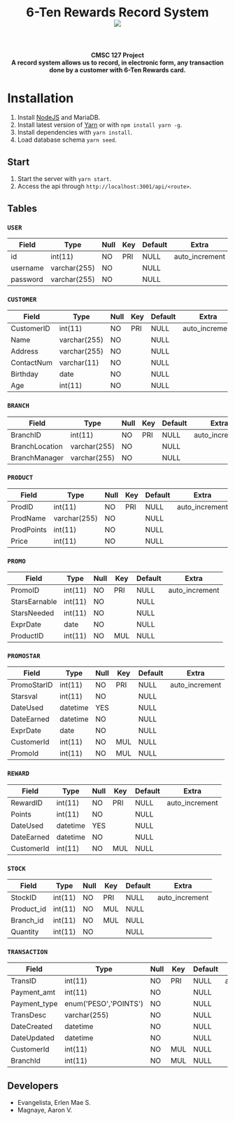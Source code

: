 <h1 align="center"></br>6-Ten Rewards Record System </br>
	<img src="https://img.shields.io/badge/status-development-yellow.svg" />
</h1>
</br>
<h4 align="center">CMSC 127 Project </br> A record system allows us to record, in electronic form, any transaction done by a customer with 6-Ten Rewards card.
</h4>

# Installation
1. Install [NodeJS](https://nodejs.org/en/download/) and MariaDB.
2. Install latest version of [Yarn](https://yarnpkg.com/en/docs/install#alternatives-tab) or with `npm install yarn -g`.
3. Install dependencies with `yarn install`.
4. Load database schema `yarn seed`.

## Start
1. Start the server with `yarn start`.
2. Access the api through `http://localhost:3001/api/<route>`.



## Tables 

### `USER`

| Field    | Type         | Null | Key | Default | Extra          |
|----------|--------------|------|-----|---------|----------------|
| id       | int(11)      | NO   | PRI | NULL    | auto_increment |
| username | varchar(255) | NO   |     | NULL    |                |
| password | varchar(255) | NO   |     | NULL    |                |


### `CUSTOMER`

| Field      | Type         | Null | Key | Default | Extra          |
|------------|--------------|------|-----|---------|----------------|
| CustomerID | int(11)      | NO   | PRI | NULL    | auto_increment |
| Name       | varchar(255) | NO   |     | NULL    |                |
| Address    | varchar(255) | NO   |     | NULL    |                |
| ContactNum | varchar(11)  | NO   |     | NULL    |                |
| Birthday   | date         | NO   |     | NULL    |                |
| Age        | int(11)      | NO   |     | NULL    |                |


### `BRANCH`

| Field          | Type         | Null | Key | Default | Extra          |
|----------------|--------------|------|-----|---------|----------------|
| BranchID       | int(11)      | NO   | PRI | NULL    | auto_increment |
| BranchLocation | varchar(255) | NO   |     | NULL    |                |
| BranchManager  | varchar(255) | NO   |     | NULL    |                |


### `PRODUCT`

| Field      | Type         | Null | Key | Default | Extra          |
|------------|--------------|------|-----|---------|----------------|
| ProdID     | int(11)      | NO   | PRI | NULL    | auto_increment |
| ProdName   | varchar(255) | NO   |     | NULL    |                |
| ProdPoints | int(11)      | NO   |     | NULL    |                |
| Price      | int(11)      | NO   |     | NULL    |                |


### `PROMO`

| Field         | Type    | Null | Key | Default | Extra          |
|---------------|---------|------|-----|---------|----------------|
| PromoID       | int(11) | NO   | PRI | NULL    | auto_increment |
| StarsEarnable | int(11) | NO   |     | NULL    |                |
| StarsNeeded   | int(11) | NO   |     | NULL    |                |
| ExprDate      | date    | NO   |     | NULL    |                |
| ProductID     | int(11) | NO   | MUL | NULL    |                |


### `PROMOSTAR`

| Field       | Type     | Null | Key | Default | Extra          |
|-------------|----------|------|-----|---------|----------------|
| PromoStarID | int(11)  | NO   | PRI | NULL    | auto_increment |
| Starsval    | int(11)  | NO   |     | NULL    |                |
| DateUsed    | datetime | YES  |     | NULL    |                |
| DateEarned  | datetime | NO   |     | NULL    |                |
| ExprDate    | date     | NO   |     | NULL    |                |
| CustomerId  | int(11)  | NO   | MUL | NULL    |                |
| PromoId     | int(11)  | NO   | MUL | NULL    |                |


### `REWARD`

| Field      | Type     | Null | Key | Default | Extra          |
|------------|----------|------|-----|---------|----------------|
| RewardID   | int(11)  | NO   | PRI | NULL    | auto_increment |
| Points     | int(11)  | NO   |     | NULL    |                |
| DateUsed   | datetime | YES  |     | NULL    |                |
| DateEarned | datetime | NO   |     | NULL    |                |
| CustomerId | int(11)  | NO   | MUL | NULL    |                |


### `STOCK`

| Field      | Type    | Null | Key | Default | Extra          |
|------------|---------|------|-----|---------|----------------|
| StockID    | int(11) | NO   | PRI | NULL    | auto_increment |
| Product_id | int(11) | NO   | MUL | NULL    |                |
| Branch_id  | int(11) | NO   | MUL | NULL    |                |
| Quantity   | int(11) | NO   |     | NULL    |                |


### `TRANSACTION`

| Field        | Type                  | Null | Key | Default | Extra          |
|--------------|-----------------------|------|-----|---------|----------------|
| TransID      | int(11)               | NO   | PRI | NULL    | auto_increment |
| Payment_amt  | int(11)               | NO   |     | NULL    |                |
| Payment_type | enum('PESO','POINTS') | NO   |     | NULL    |                |
| TransDesc    | varchar(255)          | NO   |     | NULL    |                |
| DateCreated  | datetime              | NO   |     | NULL    |                |
| DateUpdated  | datetime              | NO   |     | NULL    |                |
| CustomerId   | int(11)               | NO   | MUL | NULL    |                |
| BranchId     | int(11)               | NO   | MUL | NULL    |                |


## Developers
* Evangelista, Erlen Mae S.
* Magnaye, Aaron V.